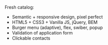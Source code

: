 Fresh catalog:
- Semantic + responsive design, pixel perfect
- HTML5 + CSS3 + Vanilla JS, jQuery, BEM
- Burger menu (adaptive), flex, swiber, popup
- Validation of application form
- Clickable contacts
